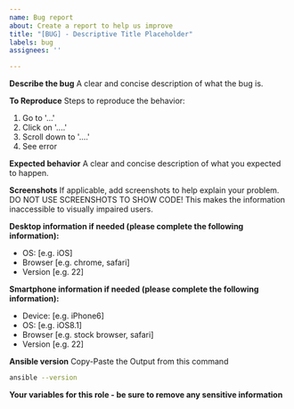 ```yaml
---
name: Bug report
about: Create a report to help us improve
title: "[BUG] - Descriptive Title Placeholder"
labels: bug
assignees: ''

---
```


**Describe the bug**
A clear and concise description of what the bug is.

**To Reproduce**
Steps to reproduce the behavior:
1. Go to '...'
2. Click on '....'
3. Scroll down to '....'
4. See error

**Expected behavior**
A clear and concise description of what you expected to happen.

**Screenshots**
If applicable, add screenshots to help explain your problem.
DO NOT USE SCREENSHOTS TO SHOW CODE!
This makes the information inaccessible to visually impaired users.

**Desktop information if needed (please complete the following information):**
 - OS: [e.g. iOS]
 - Browser [e.g. chrome, safari]
 - Version [e.g. 22]

**Smartphone information if needed (please complete the following information):**
 - Device: [e.g. iPhone6]
 - OS: [e.g. iOS8.1]
 - Browser [e.g. stock browser, safari]
 - Version [e.g. 22]

**Ansible version**
Copy-Paste the Output from this command
```bash
ansible --version
```

**Your variables for this role - be sure to remove any sensitive information**
